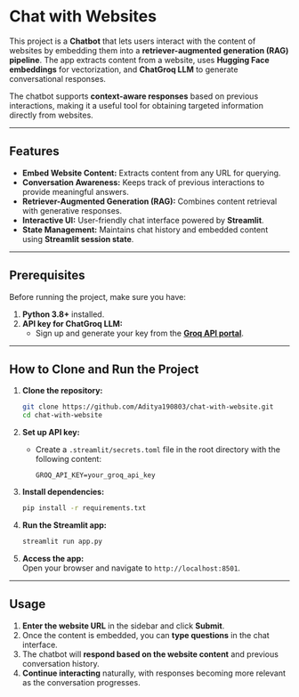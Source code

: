 # Chat with Websites 

This project is a **Chatbot** that lets users interact with the content of websites by embedding them into a **retriever-augmented generation (RAG) pipeline**. The app extracts content from a website, uses **Hugging Face embeddings** for vectorization, and **ChatGroq LLM** to generate conversational responses.

The chatbot supports **context-aware responses** based on previous interactions, making it a useful tool for obtaining targeted information directly from websites.

---

## Features

- **Embed Website Content:** Extracts content from any URL for querying.
- **Conversation Awareness:** Keeps track of previous interactions to provide meaningful answers.
- **Retriever-Augmented Generation (RAG):** Combines content retrieval with generative responses.
- **Interactive UI:** User-friendly chat interface powered by **Streamlit**.
- **State Management:** Maintains chat history and embedded content using **Streamlit session state**.

---

## Prerequisites

Before running the project, make sure you have:

1. **Python 3.8+** installed.
2. **API key for ChatGroq LLM:**  
   - Sign up and generate your key from the **[Groq API portal](https://console.groq.com/keys)**.

---

## How to Clone and Run the Project

1. **Clone the repository:**

   ```bash
   git clone https://github.com/Aditya190803/chat-with-website.git
   cd chat-with-website
   ```

2. **Set up API key:**

   - Create a `.streamlit/secrets.toml` file in the root directory with the following content:
     ```
     GROQ_API_KEY=your_groq_api_key
     ```

3. **Install dependencies:**

   ```bash
   pip install -r requirements.txt
   ```

4. **Run the Streamlit app:**

   ```bash
   streamlit run app.py
   ```

5. **Access the app:**  
   Open your browser and navigate to `http://localhost:8501`.

---

## Usage

1. **Enter the website URL** in the sidebar and click **Submit**.
2. Once the content is embedded, you can **type questions** in the chat interface.
3. The chatbot will **respond based on the website content** and previous conversation history.
4. **Continue interacting** naturally, with responses becoming more relevant as the conversation progresses.
